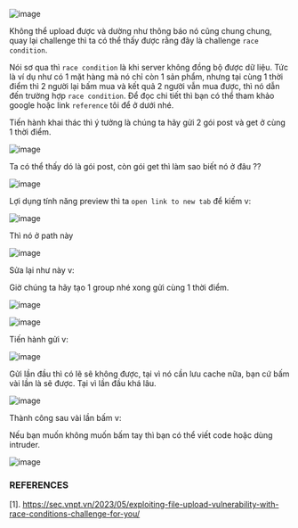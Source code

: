 ![image](https://github.com/user-attachments/assets/a7e1054e-b0a6-4cef-9ca9-5560e20c1fa5)

Không thể upload được và dường như thông báo nó cũng chung chung, quay lại challenge thì ta có thể thấy được rằng đây là challenge `race condition`.

Nói sơ qua thì `race condition` là khi server không đồng bộ được dữ liệu. Tức là ví dụ như có 1 mặt hàng mà nó chỉ còn 1 sản phẩm, nhưng tại cùng 1 thời điểm thì 2 người lại bấm mua và kết quả 2 người vẫn mua được, thì nó dẫn đến trường hợp `race condition`. Để đọc chi tiết thì bạn có thể tham khảo google hoặc link `reference` tôi để ở dưới nhé.

Tiến hành khai thác thì ý tưởng là chúng ta hãy gửi 2 gói post và get ở cùng 1 thời điểm.

![image](https://github.com/user-attachments/assets/0f881505-781d-4431-9766-7d9b99e3e22e)

Ta có thể thấy dó là gói post, còn gói get thì làm sao biết nó ở đâu ??

![image](https://github.com/user-attachments/assets/0618ed65-ddfb-40dd-acf8-ce508cbe0d90)

Lợi dụng tính năng preview thì ta `open link to new tab` để kiếm v:

![image](https://github.com/user-attachments/assets/784a5db1-7446-4fa6-bf43-427e122311d8)

Thì nó ở path này

![image](https://github.com/user-attachments/assets/ef56e54a-aea6-497d-a298-800fc7950f37)

Sửa lại như này v:

Giờ chúng ta hãy tạo 1 group nhé xong gửi cùng 1 thời điểm.

![image](https://github.com/user-attachments/assets/ee16f5a9-316c-4bc7-a79e-36436fed9e77)

![image](https://github.com/user-attachments/assets/7956f1cf-b8b5-4cc0-9a43-471e6960e39e)

Tiến hành gửi v:

![image](https://github.com/user-attachments/assets/180e5d2a-7c19-4bef-8372-6ed809ca3ff3)

Gửi lần đầu thì có lẽ sẽ không được, tại vì nó cần lưu cache nữa, bạn cứ bấm vài lần là sẽ được. Tại vì lần đầu khá lâu.

![image](https://github.com/user-attachments/assets/dab72248-fbaa-40b3-8a27-95fefed8cdae)

Thành công sau vài lần bấm v:

Nếu bạn muốn không muốn bấm tay thì bạn có thể viết code hoặc dùng intruder.

![image](https://github.com/user-attachments/assets/9170d43e-508d-41dd-a2b8-2b3bcea10039)

### REFERENCES
[1]. https://sec.vnpt.vn/2023/05/exploiting-file-upload-vulnerability-with-race-conditions-challenge-for-you/
